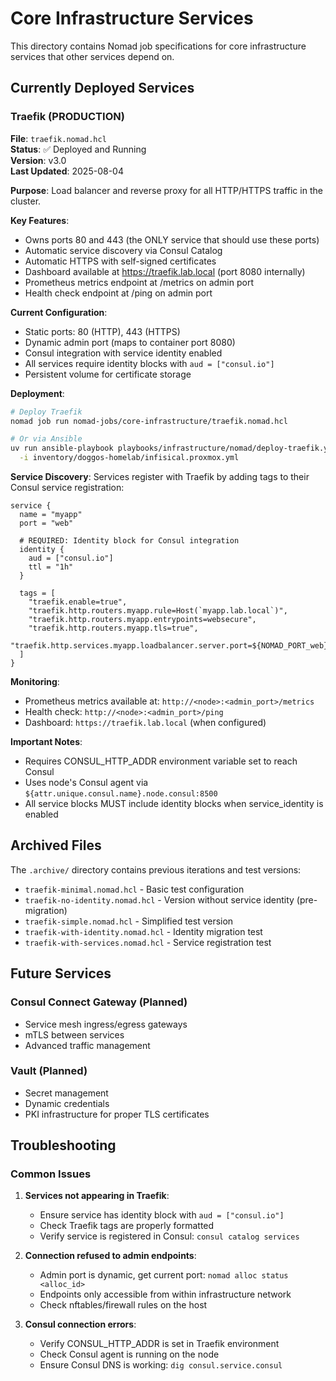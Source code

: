 # Core Infrastructure Services

This directory contains Nomad job specifications for core infrastructure services that other services depend on.

## Currently Deployed Services

### Traefik (PRODUCTION)

**File**: `traefik.nomad.hcl`  
**Status**: ✅ Deployed and Running  
**Version**: v3.0  
**Last Updated**: 2025-08-04  

**Purpose**: Load balancer and reverse proxy for all HTTP/HTTPS traffic in the cluster.

**Key Features**:
- Owns ports 80 and 443 (the ONLY service that should use these ports)
- Automatic service discovery via Consul Catalog
- Automatic HTTPS with self-signed certificates
- Dashboard available at https://traefik.lab.local (port 8080 internally)
- Prometheus metrics endpoint at /metrics on admin port
- Health check endpoint at /ping on admin port

**Current Configuration**:
- Static ports: 80 (HTTP), 443 (HTTPS)
- Dynamic admin port (maps to container port 8080)
- Consul integration with service identity enabled
- All services require identity blocks with `aud = ["consul.io"]`
- Persistent volume for certificate storage

**Deployment**:
```bash
# Deploy Traefik
nomad job run nomad-jobs/core-infrastructure/traefik.nomad.hcl

# Or via Ansible
uv run ansible-playbook playbooks/infrastructure/nomad/deploy-traefik.yml \
  -i inventory/doggos-homelab/infisical.proxmox.yml
```

**Service Discovery**:
Services register with Traefik by adding tags to their Consul service registration:
```hcl
service {
  name = "myapp"
  port = "web"
  
  # REQUIRED: Identity block for Consul integration
  identity {
    aud = ["consul.io"]
    ttl = "1h"
  }
  
  tags = [
    "traefik.enable=true",
    "traefik.http.routers.myapp.rule=Host(`myapp.lab.local`)",
    "traefik.http.routers.myapp.entrypoints=websecure",
    "traefik.http.routers.myapp.tls=true",
    "traefik.http.services.myapp.loadbalancer.server.port=${NOMAD_PORT_web}",
  ]
}
```

**Monitoring**:
- Prometheus metrics available at: `http://<node>:<admin_port>/metrics`
- Health check: `http://<node>:<admin_port>/ping`
- Dashboard: `https://traefik.lab.local` (when configured)

**Important Notes**:
- Requires CONSUL_HTTP_ADDR environment variable set to reach Consul
- Uses node's Consul agent via `${attr.unique.consul.name}.node.consul:8500`
- All service blocks MUST include identity blocks when service_identity is enabled

## Archived Files

The `.archive/` directory contains previous iterations and test versions:
- `traefik-minimal.nomad.hcl` - Basic test configuration
- `traefik-no-identity.nomad.hcl` - Version without service identity (pre-migration)
- `traefik-simple.nomad.hcl` - Simplified test version
- `traefik-with-identity.nomad.hcl` - Identity migration test
- `traefik-with-services.nomad.hcl` - Service registration test

## Future Services

### Consul Connect Gateway (Planned)
- Service mesh ingress/egress gateways
- mTLS between services
- Advanced traffic management

### Vault (Planned)
- Secret management
- Dynamic credentials
- PKI infrastructure for proper TLS certificates

## Troubleshooting

### Common Issues

1. **Services not appearing in Traefik**:
   - Ensure service has identity block with `aud = ["consul.io"]`
   - Check Traefik tags are properly formatted
   - Verify service is registered in Consul: `consul catalog services`

2. **Connection refused to admin endpoints**:
   - Admin port is dynamic, get current port: `nomad alloc status <alloc_id>`
   - Endpoints only accessible from within infrastructure network
   - Check nftables/firewall rules on the host

3. **Consul connection errors**:
   - Verify CONSUL_HTTP_ADDR is set in Traefik environment
   - Check Consul agent is running on the node
   - Ensure Consul DNS is working: `dig consul.service.consul`